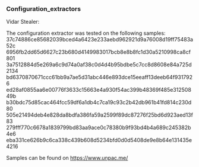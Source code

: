 ### Configuration_extractors

Vidar Stealer:

The configuration extractor was tested on the following samples:
37c74886ce85682039bced4a6423e233aebd962921d9a76008d19ff75483a52c
6956fb2dd65d6627c23b680d4149983017bcb8e8b8fc1d30a5210998ca8cf801
3a7512884d5e269a6c9d74a0af38c0d4d4b95bdbe5c7cc8d8608e84a725d2134
bd6370870671ccc61bb9a7ae5d31abc446e893dce15eeaff13deeb64f9317926
ed28af0855aa6e00776f3633c15663e4a930f54ac399b48369f485e31250849b
b30bdc75d85cac464fcc59df6a1db4c7ca19c93c2b42db961b41fd814c230d80
505e21494deb4e828da8bdfa386fa59a2599f89dc87276f25bd6d923aed13f83
279fff770c6678a1839799bd83aa9ace0c78380b9f93bd4b4a689c245382b4e6
eba331ce626b9c6ca338c439b608d5234bfd0d0d5408de9e8b64e131435e4216

Samples can be found on https://www.unpac.me/
